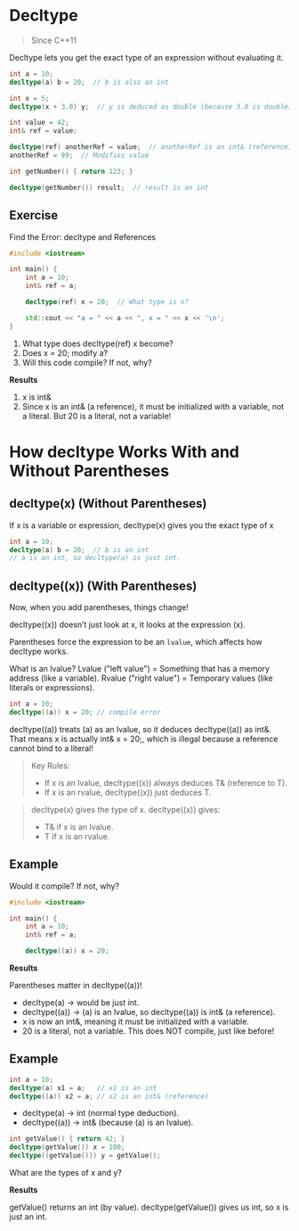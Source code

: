 # Decltype

> Since C++11

Decltype lets you get the exact type of an expression without evaluating it.

```cpp
int a = 10;
decltype(a) b = 20;  // b is also an int
```

```cpp
int x = 5;
decltype(x + 3.0) y;  // y is deduced as double (because 3.0 is double)
```

```cpp
int value = 42;
int& ref = value;

decltype(ref) anotherRef = value;  // anotherRef is an int& (reference)
anotherRef = 99;  // Modifies value
```

```cpp
int getNumber() { return 123; }

decltype(getNumber()) result;  // result is an int
```

## Exercise

Find the Error: decltype and References

```cpp
#include <iostream>

int main() {
    int a = 10;
    int& ref = a;  

    decltype(ref) x = 20;  // What type is x?

    std::cout << "a = " << a << ", x = " << x << '\n';
}
```

1. What type does decltype(ref) x become?
2. Does x = 20; modify a?
3. Will this code compile? If not, why?


**Results**

1. x is int&
2. Since x is an int& (a reference), it must be initialized with a variable, 
    not a literal. But 20 is a literal, not a variable!

# How decltype Works With and Without Parentheses

## decltype(x) (Without Parentheses)

If x is a variable or expression, decltype(x) gives you the exact type of x


```cpp
int a = 10;
decltype(a) b = 20;  // b is an int
// a is an int, so decltype(a) is just int.
```

## decltype((x)) (With Parentheses)

Now, when you add parentheses, things change!

decltype((x)) doesn’t just look at x, it looks at the expression (x).

Parentheses force the expression to be an `lvalue`, which affects how decltype works.

What is an lvalue?
Lvalue ("left value") = Something that has a memory address (like a variable).
Rvalue ("right value") = Temporary values (like literals or expressions).

```cpp
int a = 10;
decltype((a)) x = 20; // compile error
```
decltype((a)) treats (a) as an lvalue, so it deduces decltype((a)) as int&.
That means x is actually int& x = 20;, which is illegal because a reference cannot bind to a literal!


> Key Rules:
> 
> - If x is an lvalue, decltype((x)) always deduces T& (reference to T).
> - If x is an rvalue, decltype((x)) just deduces T.

> decltype(x) gives the type of x.
> decltype((x)) gives:
> - T& if x is an lvalue.
> - T if x is an rvalue.

## Example

Would it compile? If not, why?

```cpp
#include <iostream>

int main() {
    int a = 10;
    int& ref = a;  

    decltype((a)) x = 20;
```

**Results**

Parentheses matter in decltype((a))!
- decltype(a) → would be just int.
- decltype((a)) → (a) is an lvalue, so decltype((a)) is int& (a reference).
- x is now an int&, meaning it must be initialized with a variable.
- 20 is a literal, not a variable. This does NOT compile, just like before!

## Example 

```cpp
int a = 10;
decltype(a) x1 = a;   // x1 is an int
decltype((a)) x2 = a; // x2 is an int& (reference)
```

- decltype(a) → int (normal type deduction).
- decltype((a)) → int& (because (a) is an lvalue).


```cpp
int getValue() { return 42; }
decltype(getValue()) x = 100;
decltype((getValue())) y = getValue();
```

What are the types of x and y?

**Results**

getValue() returns an int (by value).
decltype(getValue()) gives us int, so x is just an int.
